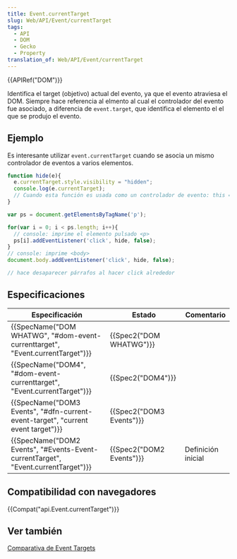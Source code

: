 ```yaml
---
title: Event.currentTarget
slug: Web/API/Event/currentTarget
tags:
  - API
  - DOM
  - Gecko
  - Property
translation_of: Web/API/Event/currentTarget
---
```


{{APIRef("DOM")}}

Identifica el target (objetivo) actual del evento, ya que el evento atraviesa el DOM. Siempre hace referencia al elmento al cual el controlador del evento fue asociado, a diferencia de `event.target`, que identifica el elemento el el que se produjo el evento.

## Ejemplo

Es interesante utilizar `event.currentTarget` cuando se asocia un mismo controlador de eventos a varios elementos.

```js
function hide(e){
  e.currentTarget.style.visibility = "hidden";
  console.log(e.currentTarget);
  // Cuando esta función es usada como un controlador de evento: this === e.currentTarget
}

var ps = document.getElementsByTagName('p');

for(var i = 0; i < ps.length; i++){
  // console: imprime el elemento pulsado <p>
  ps[i].addEventListener('click', hide, false);
}
// console: imprime <body>
document.body.addEventListener('click', hide, false);

// hace desaparecer párrafos al hacer click alrededor
```

## Especificaciones

| Especificación                                                                                               | Estado                           | Comentario         |
| ------------------------------------------------------------------------------------------------------------ | -------------------------------- | ------------------ |
| {{SpecName("DOM WHATWG", "#dom-event-currenttarget", "Event.currentTarget")}}     | {{Spec2("DOM WHATWG")}} |                    |
| {{SpecName("DOM4", "#dom-event-currenttarget", "Event.currentTarget")}}             | {{Spec2("DOM4")}}         |                    |
| {{SpecName("DOM3 Events", "#dfn-current-event-target", "current event target")}} | {{Spec2("DOM3 Events")}} |                    |
| {{SpecName("DOM2 Events", "#Events-Event-currentTarget", "Event.currentTarget")}} | {{Spec2("DOM2 Events")}} | Definición inicial |

## Compatibilidad con navegadores

{{Compat("api.Event.currentTarget")}}

## Ver también

[Comparativa de Event Targets](/es/docs/Web/API/Event/Comparison_of_Event_Targets)
